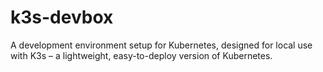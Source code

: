 # k3s-devbox
A development environment setup for Kubernetes, designed for local use with K3s – a lightweight, easy-to-deploy version of Kubernetes. 
